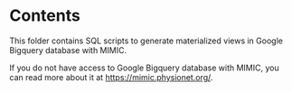 # Contents 

This folder contains SQL scripts to generate materialized views in Google Bigquery database with MIMIC. 

If you do not have access to Google Bigquery database with MIMIC, you can read more about it at https://mimic.physionet.org/.
